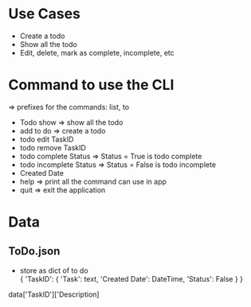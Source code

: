 # Use Cases
- Create a todo
- Show all the todo
- Edit, delete, mark as complete, incomplete, etc

# Command to use the CLI
=> prefixes for the commands: list, to
- Todo show => show all the todo 
- add to do => create a todo
- todo edit TaskID
- todo remove TaskID
- todo complete Status => Status = True is todo complete
- todo incomplete Status => Status = False is todo incomplete
- Created Date
- help => print all the command can use in app
- quit => exit the application

# Data

## ToDo.json
- store as dict of to do   
{
    'TaskID':
    {
        'Task': text,
        'Created Date': DateTime,
        'Status': False
    }
}

data['TaskID']['Description]